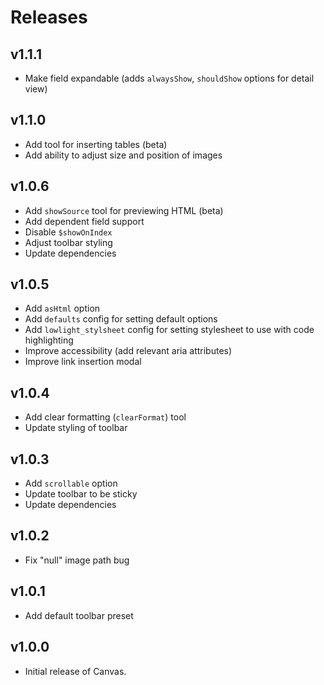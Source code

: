 # Releases

## v1.1.1

- Make field expandable (adds `alwaysShow`, `shouldShow` options for detail view)

## v1.1.0

- Add tool for inserting tables (beta)
- Add ability to adjust size and position of images

## v1.0.6

- Add `showSource` tool for previewing HTML (beta)
- Add dependent field support
- Disable `$showOnIndex`
- Adjust toolbar styling
- Update dependencies

## v1.0.5

- Add `asHtml` option
- Add `defaults` config for setting default options
- Add `lowlight_stylsheet` config for setting stylesheet to use with code highlighting
- Improve accessibility (add relevant aria attributes)
- Improve link insertion modal

## v1.0.4

- Add clear formatting (`clearFormat`) tool
- Update styling of toolbar

## v1.0.3

- Add `scrollable` option
- Update toolbar to be sticky
- Update dependencies

## v1.0.2

- Fix "null" image path bug

## v1.0.1

- Add default toolbar preset

## v1.0.0

- Initial release of Canvas.